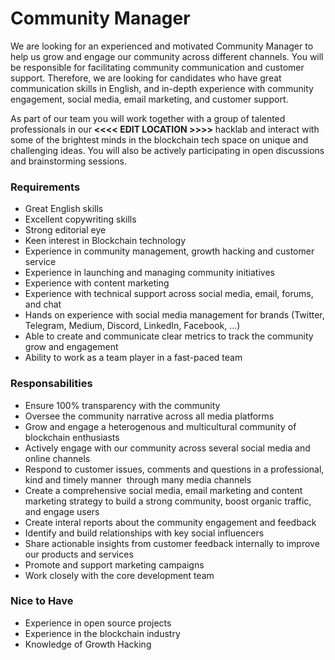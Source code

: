 # Community Manager

We are looking for an experienced and motivated Community Manager to help us grow and engage our community across different channels. You will be responsible for facilitating community communication and customer support. Therefore, we are looking for candidates who have great communication skills in English, and in-depth experience with community engagement, social media, email marketing, and customer support.

As part of our team you will work together with a group of talented professionals in our **<<<< EDIT LOCATION >>>>** hacklab and interact with some of the brightest minds in the blockchain tech space on unique and challenging ideas. You will also be actively participating in open discussions and brainstorming sessions.

### Requirements

- Great English skills
- Excellent copywriting skills
- Strong editorial eye
- Keen interest in Blockchain technology
- Experience in community management, growth hacking and customer service  
- Experience in launching and managing community initiatives  
- Experience with content marketing
- Experience with technical support across social media, email, forums, and chat  
- Hands on experience with social media management for brands (Twitter, Telegram, Medium, Discord, LinkedIn, Facebook, …)   
- Able to create and communicate clear metrics to track the community grow and engagement
- Ability to work as a team player in a fast-paced team

### Responsabilities

- Ensure 100% transparency with the community
- Oversee the community narrative across all media platforms
- Grow and engage a heterogenous and multicultural community of blockchain enthusiasts
- Actively engage with our community across several social media and online channels
- Respond to customer issues, comments and questions in a professional, kind and timely manner  through many media channels
- Create a comprehensive social media, email marketing and content marketing strategy to build a strong community, boost organic traffic, and engage users
- Create interal reports about the community engagement and feedback 
- Identify and build relationships with key social influencers 
- Share actionable insights from customer feedback internally to improve our products and services 
- Promote and support marketing campaigns
- Work closely with the core development team 

### Nice to Have

- Experience in open source projects
- Experience in the blockchain industry
- Knowledge of Growth Hacking





